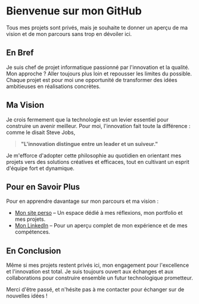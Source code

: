 # Bienvenue sur mon GitHub

Tous mes projets sont privés, mais je souhaite te donner un aperçu de ma vision et de mon parcours sans trop en dévoiler ici.

## En Bref

Je suis chef de projet informatique passionné par l'innovation et la qualité. Mon approche ? Aller toujours plus loin et repousser les limites du possible. Chaque projet est pour moi une opportunité de transformer des idées ambitieuses en réalisations concrètes.

## Ma Vision

Je crois fermement que la technologie est un levier essentiel pour construire un avenir meilleur. Pour moi, l'innovation fait toute la différence : comme le disait Steve Jobs,  
> **"L'innovation distingue entre un leader et un suiveur."**

Je m'efforce d'adopter cette philosophie au quotidien en orientant mes projets vers des solutions créatives et efficaces, tout en cultivant un esprit d'équipe fort et dynamique.

## Pour en Savoir Plus

Pour en apprendre davantage sur mon parcours et ma vision :
- [Mon site perso](https://renaldgesnot.com) – Un espace dédié à mes réflexions, mon portfolio et mes projets.
- [Mon LinkedIn](https://www.linkedin.com/in/rgesnot) – Pour un aperçu complet de mon expérience et de mes compétences.

## En Conclusion

Même si mes projets restent privés ici, mon engagement pour l'excellence et l'innovation est total. Je suis toujours ouvert aux échanges et aux collaborations pour construire ensemble un futur technologique prometteur.

Merci d'être passé, et n'hésite pas à me contacter pour échanger sur de nouvelles idées !


